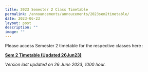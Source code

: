 ```yaml
---
title: 2023 Semester 2 Class Timetable
permalink: /announcements/annoucements/2023sem2timetable/
date: 2023-06-23
layout: post
description: ""
image: ""
---
```

Please access Semester 2 timetable for the respective classes here : 

**[Sem 2 Timetable (Updated 26Jun23)](/files/Timetables/timetable%202023_sem2_ver5f_classes_final_updated%2026%20jun.pdf)**

*Version last updated on 26 June 2023, 1000 hour.*

